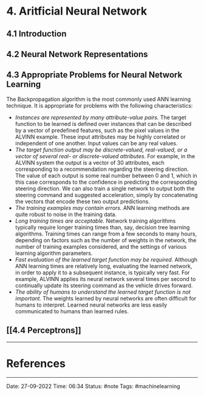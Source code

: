 # 4. Aritficial Neural Network

## 4.1 Introduction
## 4.2 Neural Network Representations
## 4.3 Appropriate Problems for Neural Network Learning
The Backpropagation algorithm is the most commonly used ANN learning technique. It is appropriate for problems with the following characteristics:
- *Instances are represented by many attribute-value pairs.* The target function to be learned is defined over instances that can be described by a vector of predefined features, such as the pixel values in the ALVINN example. These input attributes may be highly correlated or independent of one another. Input values can be any real values. 
- *The target function output may be discrete-valued, real-valued, or a vector of several real- or discrete-valued attributes.* For example, in the ALVINN system the output is a vector of 30 attributes, each corresponding to a recommendation regarding the steering direction. The value of each output is some real number between 0 and 1, which in this case corresponds to the confidence in predicting the corresponding steering direction. We can also train a single network to output both the steering command and suggested acceleration, simply by concatenating the vectors that encode these two output predictions. 
- *The training examples may contain errors.* ANN learning methods are quite robust to noise in the training data. 
- *Long training times are acceptable.* Network training algorithms typically require longer training times than, say, decision tree learning algorithms. Training times can range from a few seconds to many hours, depending on factors such as the number of weights in the network, the number of training examples considered, and the settings of various learning algorithm parameters. 
- *Fast evaluation of the learned target function may be required.* Although ANN learning times are relatively long, evaluating the learned network, in order to apply it to a subsequent instance, is typically very fast. For example, ALVINN applies its neural network several times per second to continually update its steering command as the vehicle drives forward. 
- *The ability of humans to understand the learned target function is not important.* The weights learned by neural networks are often difficult for humans to interpret. Learned neural networks are less easily communicated to humans than learned rules.
## [[4.4 Perceptrons]]



---
# References


---
Date: 27-09-2022
Time: 06:34
Status: #note
Tags: #machinelearning